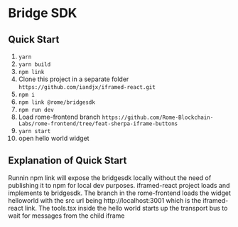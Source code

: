 # Bridge SDK

## Quick Start

1. `yarn`
2. `yarn build`
3. `npm link`
4. Clone this project in a separate folder `https://github.com/iandjx/iframed-react.git`
5. `npm i`
6. `npm link @rome/bridgesdk`
7. `npm run dev`
8. Load rome-frontend branch `https://github.com/Rome-Blockchain-Labs/rome-frontend/tree/feat-sherpa-iframe-buttons`
9. `yarn start`
10. open hello world widget

## Explanation of Quick Start

Runnin npm link will expose the bridgesdk locally without the need of publishing it to npm for local dev purposes. iframed-react project loads and implements te bridgesdk. The branch in the rome-frontend loads the widget helloworld with the src url being http://localhost:3001 which is the iframed-react link. The tools.tsx inside the hello world starts up the transport bus to wait for messages from the child iframe
